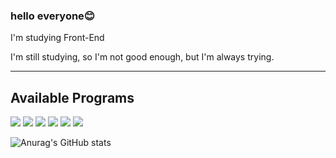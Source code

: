 ### hello everyone😊

<!--
**LJaeeun/LJaeeun** is a ✨ _special_ ✨ repository because its `README.md` (this file) appears on your GitHub profile.

Here are some ideas to get you started:

- 🔭 I’m currently working on ...
- 🌱 I’m currently learning ...
- 👯 I’m looking to collaborate on ...
- 🤔 I’m looking for help with ...
- 💬 Ask me about ...
- 📫 How to reach me: ...
- 😄 Pronouns: ...
- ⚡ Fun fact: ...
-->
<p>I'm studying Front-End</p>
<p>I'm still studying, so I'm not good enough, but I'm always trying.</p>

<hr>

<h2>Available Programs</h2>
<img src="https://img.shields.io/badge/github-000?style=flat&logo=github&logoColor=fff"/>
<img src="https://img.shields.io/badge/HTML5-E34F26?style=flat&logo=HTML5&logoColor=fff"/>
<img src="https://img.shields.io/badge/javascript-F7DF1E?style=flat&logo=javascript&logoColor=000"/>
<img src="https://img.shields.io/badge/css3-1572B6?style=flat&logo=css3&logoColor=fff"/>
<img src="https://img.shields.io/badge/React-61DAFB?style=flat&logo=React&logoColor=000"/>
<img src="https://img.shields.io/badge/sass-CC6699?style=flat&logo=sass&logoColor=fff"/>




 ![Anurag's GitHub stats](https://github-readme-stats.vercel.app/api?username=LJaeeun&show_icons=true&theme=blueberry)
